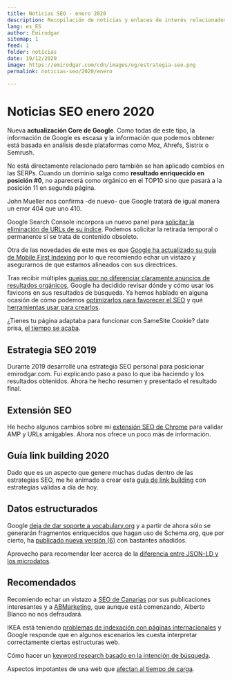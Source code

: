```yaml
---
title: Noticias SEO - enero 2020
description: Recopilación de noticias y enlaces de interés relacionados con el SEO y Marketing digital
lang: es_ES
author: Emirodgar
sitemap: 1
feed: 1
folder: noticias
date: 19/12/2020
image: https://emirodgar.com/cdn/images/og/estrategia-seo.png
permalink: noticias-seo/2020/enero

---
```


# Noticias SEO enero 2020

Nueva **actualización Core de Google**. Como todas de este tipo, la información de Google es escasa y la información que podemos obtener está basada en análisis desde plataformas como Moz, Ahrefs, Sistrix o Semrush.

<amp-twitter 
  width="375"
  height="472"
  layout="responsive"
  data-tweetid="1222067475967172608">
</amp-twitter>

No está directamente relacionado pero también se han aplicado cambios en las SERPs. Cuando un dominio salga como **resultado enriquecido en posición #0**, no aparecerá como orgánico en el TOP10 sino que pasará a la posición 11 en segunda página.

<amp-twitter 
  width="375"
  height="472"
  layout="responsive"
  data-tweetid="1220249414528389120">
</amp-twitter>

John Mueller nos confirma -de nuevo- que Google tratará de igual manera un error 404 que uno 410.

<amp-twitter 
  width="375"
  height="472"
  layout="responsive"
  data-tweetid="1214157450485604352">
</amp-twitter>

Google Search Console incorpora un nuevo panel para [solicitar la eliminación de URLs de su índice](https://webmasters.googleblog.com/2020/01/new-removals-report-in-search-console.html). Podemos solicitar la retirada temporal o permanente si se trata de contenido obsoleto.

<amp-twitter 
  width="375"
  height="472"
  layout="responsive"
  data-tweetid="1222456996646932481">
</amp-twitter>

Otra de las novedades de este mes es que [Google ha actualizado su guía de Mobile First Indexing](https://developers.google.com/search/mobile-sites/mobile-first-indexing) por lo que recomiendo echar un vistazo y asegurarnos de que estamos alineados con sus directrices.

Tras recibir múltiples [quejas por no diferenciar claramente anuncios de resultados orgánicos](https://www.theverge.com/tldr/2020/1/23/21078343/google-ad-desktop-design-change-favicon-icon-ftc-guidelines), Google ha decidido revisar dónde y cómo usar los favicons en sus resultados de búsqueda. Ya hemos hablado en alguna ocasión de cómo podemos [optimizarlos para favorecer el SEO](http://www.seobook.com/favicon-seo) y qué [herramientas usar para crearlos](https://realfavicongenerator.net/).

<amp-twitter 
  width="375"
  height="472"
  layout="responsive"
  data-tweetid="1220768238490939394">
</amp-twitter>

¿Tienes tu página adaptaba para funcionar con SameSite Cookie? date prisa, [el tiempo se acaba](https://webmasters.googleblog.com/2020/01/get-ready-for-new-samesitenone-secure.html).

## Estrategia SEO 2019

Durante 2019 desarrollé una estrategia SEO personal para posicionar emirodgar.com. Fui explicando paso a paso lo que iba haciendo y los resultados obtenidos. Ahora he hecho resumen y presentado el resultado final.

<amp-twitter 
  width="375"
  height="472"
  layout="responsive"
  data-tweetid="1220315126273921024">
</amp-twitter>

## Extensión SEO

He hecho algunos cambios sobre mi [extensión SEO de Chrome](https://chrome.google.com/webstore/detail/emirodgar-seo/nlelfnhiohbflhkhomefbekimmbeahng?hl=es) para validar AMP y URLs amigables. Ahora nos ofrece un poco más de información.

<amp-twitter 
  width="375"
  height="472"
  layout="responsive"
  data-tweetid="1217801681653596161">
</amp-twitter>

## Guía link building 2020

Dado que es un aspecto que genere muchas dudas dentro de las estrategias SEO, me he animado a crear esta [guía de link building](https://emirodgar.com/guia-link-building) con estrategias válidas a día de hoy.

## Datos estructurados

Google [deja de dar soporte a vocabulary.org](https://webmasters.googleblog.com/2020/01/data-vocabulary.html) y a partir de ahora sólo se generarán fragmentos enriquecidos que hagan uso de Schema.org, que por cierto, ha [publicado nueva versión (6)](https://thegraphlounge.com/schema-org-6-0-released/) con bastantes añadidos.

<amp-twitter 
  width="375"
  height="472"
  layout="responsive"
  data-tweetid="1219890166795341825">
</amp-twitter>

Aprovecho para recomendar leer acerca de la [diferencia entre JSON-LD y los microdatos](https://wordlift.io/blog/en/mixing-json-ld-and-microdata). 

## Recomendados

Recomiendo echar un vistazo a [SEO de Canarias](https://www.agenciaseocanarias.es/blog/) por sus publicaciones interesantes y a [ABMarketing](https://abmarketing.es/blog/), que aunque está comenzando, Alberto Blanco no nos defraudará.

IKEA está teniendo [problemas de indexación con páginas internacionales](https://www.seroundtable.com/google-ikea-seo-issues-28904.html) y Google responde que en algunos escenarios les cuesta interpretar correctamente ciertas estructuras web.

Cómo hacer un [keyword research basado en la intención de búsqueda](https://www.semrush.com/blog/keyword-research-guide-for-seo/).

Aspectos impotantes de una web que [afectan al tiempo de carga](https://salt.agency/blog/seo-questions-what-factors-into-website-speed/).
<!--stackedit_data:
eyJoaXN0b3J5IjpbLTQxMDk2ODI3NiwxMjgwNzY2NjMyLDIxMj
UwMzkxNzcsLTExOTkxNDk5NzBdfQ==
-->